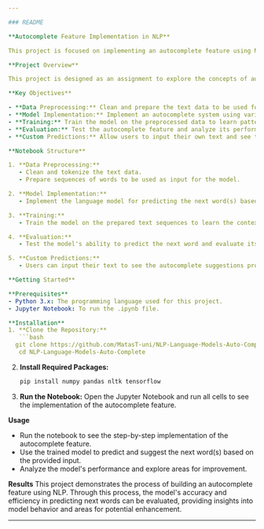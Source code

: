 ```yaml
---

### README

**Autocomplete Feature Implementation in NLP**

This project is focused on implementing an autocomplete feature using Natural Language Processing (NLP) techniques. The goal is to create a system that predicts the next word or sequence of words based on the input provided by the user. The project walks through the steps of data preprocessing, model implementation, training, testing, and evaluation to develop a robust autocomplete functionality.

**Project Overview**

This project is designed as an assignment to explore the concepts of autocomplete in the context of NLP. The task is to predict the next possible words in a sentence or phrase based on historical data and language models.

**Key Objectives**

- **Data Preprocessing:** Clean and prepare the text data to be used for model training.
- **Model Implementation:** Implement an autocomplete system using various NLP techniques and models.
- **Training:** Train the model on the preprocessed data to learn patterns and predict subsequent words.
- **Evaluation:** Test the autocomplete feature and analyze its performance based on different metrics.
- **Custom Predictions:** Allow users to input their own text and see the autocomplete suggestions generated by the model.

**Notebook Structure**

1. **Data Preprocessing:**
   - Clean and tokenize the text data.
   - Prepare sequences of words to be used as input for the model.

2. **Model Implementation:**
   - Implement the language model for predicting the next word(s) based on input sequences.

3. **Training:**
   - Train the model on the prepared text sequences to learn the contextual patterns.

4. **Evaluation:**
   - Test the model's ability to predict the next word and evaluate its accuracy.

5. **Custom Predictions:**
   - Users can input their text to see the autocomplete suggestions provided by the model.

**Getting Started**

**Prerequisites**
- Python 3.x: The programming language used for this project.
- Jupyter Notebook: To run the .ipynb file.

**Installation**
1. **Clone the Repository:**
   ```bash
  git clone https://github.com/MatasT-uni/NLP-Language-Models-Auto-Complete
   cd NLP-Language-Models-Auto-Complete
   ```
2. **Install Required Packages:**
   ```bash
   pip install numpy pandas nltk tensorflow
   ```
3. **Run the Notebook:**
   Open the Jupyter Notebook and run all cells to see the implementation of the autocomplete feature.

**Usage**
- Run the notebook to see the step-by-step implementation of the autocomplete feature.
- Use the trained model to predict and suggest the next word(s) based on the provided input.
- Analyze the model's performance and explore areas for improvement.

**Results**
This project demonstrates the process of building an autocomplete feature using NLP. Through this process, the model's accuracy and efficiency in predicting next words can be evaluated, providing insights into model behavior and areas for potential enhancement.

---
```

